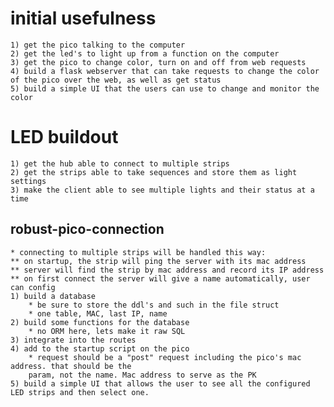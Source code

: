 # initial usefulness
    1) get the pico talking to the computer
    2) get the led's to light up from a function on the computer
    3) get the pico to change color, turn on and off from web requests
    4) build a flask webserver that can take requests to change the color of the pico over the web, as well as get status
    5) build a simple UI that the users can use to change and monitor the color

# LED buildout
    1) get the hub able to connect to multiple strips
    2) get the strips able to take sequences and store them as light settings
    3) make the client able to see multiple lights and their status at a time

## robust-pico-connection
    * connecting to multiple strips will be handled this way: 
    ** on startup, the strip will ping the server with its mac address
    ** server will find the strip by mac address and record its IP address
    ** on first connect the server will give a name automatically, user can config
    1) build a database
        * be sure to store the ddl's and such in the file struct
        * one table, MAC, last IP, name
    2) build some functions for the database
        * no ORM here, lets make it raw SQL
    3) integrate into the routes
    4) add to the startup script on the pico
        * request should be a "post" request including the pico's mac address. that should be the 
        param, not the name. Mac address to serve as the PK
    5) build a simple UI that allows the user to see all the configured LED strips and then select one. 
    

